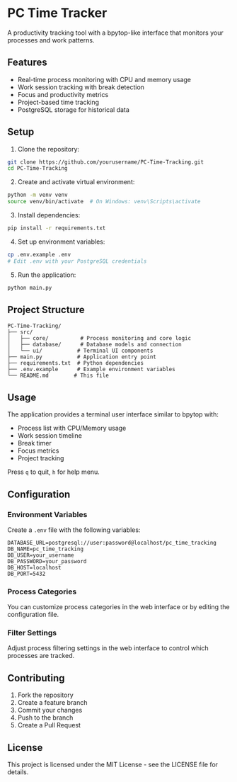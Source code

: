 # PC Time Tracker

A productivity tracking tool with a bpytop-like interface that monitors your processes and work patterns.

## Features

- Real-time process monitoring with CPU and memory usage
- Work session tracking with break detection
- Focus and productivity metrics
- Project-based time tracking
- PostgreSQL storage for historical data

## Setup

1. Clone the repository:

```bash
git clone https://github.com/yourusername/PC-Time-Tracking.git
cd PC-Time-Tracking
```

2. Create and activate virtual environment:

```bash
python -m venv venv
source venv/bin/activate  # On Windows: venv\Scripts\activate
```

3. Install dependencies:

```bash
pip install -r requirements.txt
```

4. Set up environment variables:

```bash
cp .env.example .env
# Edit .env with your PostgreSQL credentials
```

5. Run the application:

```bash
python main.py
```

## Project Structure

```
PC-Time-Tracking/
├── src/
│   ├── core/          # Process monitoring and core logic
│   ├── database/      # Database models and connection
│   └── ui/           # Terminal UI components
├── main.py           # Application entry point
├── requirements.txt  # Python dependencies
├── .env.example      # Example environment variables
└── README.md        # This file
```

## Usage

The application provides a terminal user interface similar to bpytop with:

- Process list with CPU/Memory usage
- Work session timeline
- Break timer
- Focus metrics
- Project tracking

Press `q` to quit, `h` for help menu.

## Configuration

### Environment Variables

Create a `.env` file with the following variables:

```
DATABASE_URL=postgresql://user:password@localhost/pc_time_tracking
DB_NAME=pc_time_tracking
DB_USER=your_username
DB_PASSWORD=your_password
DB_HOST=localhost
DB_PORT=5432
```

### Process Categories

You can customize process categories in the web interface or by editing the configuration file.

### Filter Settings

Adjust process filtering settings in the web interface to control which processes are tracked.

## Contributing

1. Fork the repository
2. Create a feature branch
3. Commit your changes
4. Push to the branch
5. Create a Pull Request

## License

This project is licensed under the MIT License - see the LICENSE file for details.
